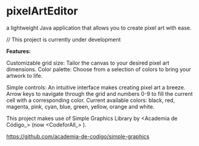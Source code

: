 # pixelArtEditor

a lightweight Java application that allows you to create pixel art with ease.

// This project is currently under development

**Features:**

Customizable grid size: Tailor the canvas to your desired pixel art dimensions.
Color palette: Choose from a selection of colors to bring your artwork to life.

Simple controls: An intuitive interface makes creating pixel art a breeze.
Arrow keys to navigate through the grid and numbers 0-9 to fill the current cell with a corresponding color.
Current available colors: black, red, magenta, pink, cyan, blue, green, yellow, orange and white.


This project makes use of Simple Graphics Library by <Academia de Código_> (now <CodeforAll_> ).

https://github.com/academia-de-codigo/simple-graphics
